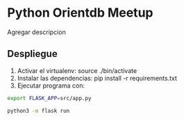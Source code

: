 # Python Orientdb Meetup

Agregar descripcion

## Despliegue

1. Activar el virtualenv: source ./bin/activate
2. Instalar las dependencias: pip install -r requirements.txt 
3. Ejecutar programa con:

```bash
export FLASK_APP=src/app.py

python3 -m flask run
```
